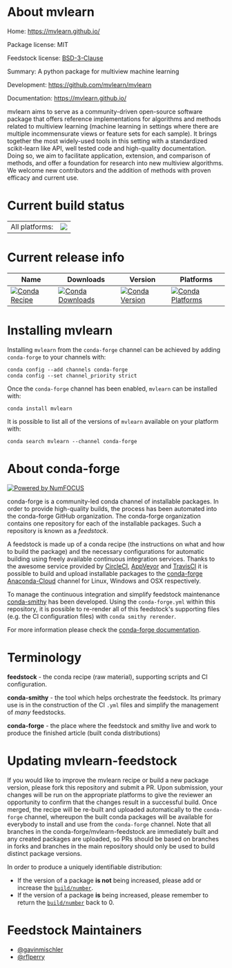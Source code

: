 About mvlearn
=============

Home: https://mvlearn.github.io/

Package license: MIT

Feedstock license: [BSD-3-Clause](https://github.com/conda-forge/mvlearn-feedstock/blob/master/LICENSE.txt)

Summary: A python package for multiview machine learning

Development: https://github.com/mvlearn/mvlearn

Documentation: https://mvlearn.github.io/

mvlearn aims to serve as a community-driven open-source software package
that offers reference implementations for algorithms and methods related
to multiview learning (machine learning in settings where there are
multiple incommensurate views or feature sets for each sample). It brings
together the most widely-used tools in this setting with a standardized
scikit-learn like API, well tested code and high-quality documentation.
Doing so, we aim to facilitate application, extension, and comparison of
methods, and offer a foundation for research into new multiview algorithms.
We welcome new contributors and the addition of methods with proven
efficacy and current use.


Current build status
====================


<table><tr><td>All platforms:</td>
    <td>
      <a href="https://dev.azure.com/conda-forge/feedstock-builds/_build/latest?definitionId=9629&branchName=master">
        <img src="https://dev.azure.com/conda-forge/feedstock-builds/_apis/build/status/mvlearn-feedstock?branchName=master">
      </a>
    </td>
  </tr>
</table>

Current release info
====================

| Name | Downloads | Version | Platforms |
| --- | --- | --- | --- |
| [![Conda Recipe](https://img.shields.io/badge/recipe-mvlearn-green.svg)](https://anaconda.org/conda-forge/mvlearn) | [![Conda Downloads](https://img.shields.io/conda/dn/conda-forge/mvlearn.svg)](https://anaconda.org/conda-forge/mvlearn) | [![Conda Version](https://img.shields.io/conda/vn/conda-forge/mvlearn.svg)](https://anaconda.org/conda-forge/mvlearn) | [![Conda Platforms](https://img.shields.io/conda/pn/conda-forge/mvlearn.svg)](https://anaconda.org/conda-forge/mvlearn) |

Installing mvlearn
==================

Installing `mvlearn` from the `conda-forge` channel can be achieved by adding `conda-forge` to your channels with:

```
conda config --add channels conda-forge
conda config --set channel_priority strict
```

Once the `conda-forge` channel has been enabled, `mvlearn` can be installed with:

```
conda install mvlearn
```

It is possible to list all of the versions of `mvlearn` available on your platform with:

```
conda search mvlearn --channel conda-forge
```


About conda-forge
=================

[![Powered by NumFOCUS](https://img.shields.io/badge/powered%20by-NumFOCUS-orange.svg?style=flat&colorA=E1523D&colorB=007D8A)](http://numfocus.org)

conda-forge is a community-led conda channel of installable packages.
In order to provide high-quality builds, the process has been automated into the
conda-forge GitHub organization. The conda-forge organization contains one repository
for each of the installable packages. Such a repository is known as a *feedstock*.

A feedstock is made up of a conda recipe (the instructions on what and how to build
the package) and the necessary configurations for automatic building using freely
available continuous integration services. Thanks to the awesome service provided by
[CircleCI](https://circleci.com/), [AppVeyor](https://www.appveyor.com/)
and [TravisCI](https://travis-ci.com/) it is possible to build and upload installable
packages to the [conda-forge](https://anaconda.org/conda-forge)
[Anaconda-Cloud](https://anaconda.org/) channel for Linux, Windows and OSX respectively.

To manage the continuous integration and simplify feedstock maintenance
[conda-smithy](https://github.com/conda-forge/conda-smithy) has been developed.
Using the ``conda-forge.yml`` within this repository, it is possible to re-render all of
this feedstock's supporting files (e.g. the CI configuration files) with ``conda smithy rerender``.

For more information please check the [conda-forge documentation](https://conda-forge.org/docs/).

Terminology
===========

**feedstock** - the conda recipe (raw material), supporting scripts and CI configuration.

**conda-smithy** - the tool which helps orchestrate the feedstock.
                   Its primary use is in the construction of the CI ``.yml`` files
                   and simplify the management of *many* feedstocks.

**conda-forge** - the place where the feedstock and smithy live and work to
                  produce the finished article (built conda distributions)


Updating mvlearn-feedstock
==========================

If you would like to improve the mvlearn recipe or build a new
package version, please fork this repository and submit a PR. Upon submission,
your changes will be run on the appropriate platforms to give the reviewer an
opportunity to confirm that the changes result in a successful build. Once
merged, the recipe will be re-built and uploaded automatically to the
`conda-forge` channel, whereupon the built conda packages will be available for
everybody to install and use from the `conda-forge` channel.
Note that all branches in the conda-forge/mvlearn-feedstock are
immediately built and any created packages are uploaded, so PRs should be based
on branches in forks and branches in the main repository should only be used to
build distinct package versions.

In order to produce a uniquely identifiable distribution:
 * If the version of a package **is not** being increased, please add or increase
   the [``build/number``](https://docs.conda.io/projects/conda-build/en/latest/resources/define-metadata.html#build-number-and-string).
 * If the version of a package **is** being increased, please remember to return
   the [``build/number``](https://docs.conda.io/projects/conda-build/en/latest/resources/define-metadata.html#build-number-and-string)
   back to 0.

Feedstock Maintainers
=====================

* [@gavinmischler](https://github.com/gavinmischler/)
* [@rflperry](https://github.com/rflperry/)


